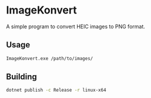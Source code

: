 # ImageKonvert

A simple program to convert HEIC images to PNG format.

## Usage

```sh
ImageKonvert.exe /path/to/images/ 
```

## Building

``` sh
dotnet publish -c Release -r linux-x64
```
